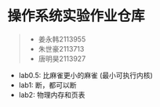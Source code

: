 # 操作系统实验作业仓库
>- 姜永韩2113955
>- 朱世豪2113713
>- 唐明昊2113927

- lab0.5: 比麻雀更小的麻雀 (最小可执行内核)
- lab1: 断，都可以断
- lab2: 物理内存和页表

